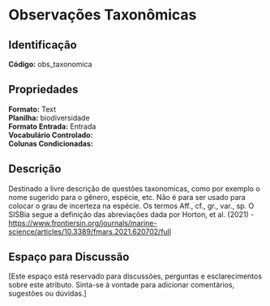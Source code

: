 # Observações Taxonômicas

## Identificação
**Código:** obs_taxonomica

## Propriedades
**Formato:** Text  
**Planilha:** biodiversidade  
**Formato Entrada:** Entrada  
**Vocabulário Controlado:**   
**Colunas Condicionadas:**   

## Descrição
Destinado a livre descrição de questões taxonomicas, como por exemplo o nome sugerido para o gênero, espécie, etc. Não é para ser usado para colocar o grau de incerteza na espécie. Os termos Aff., cf., gr., var., sp. O SISBia segue a definição das abreviações dada por Horton, et al. (2021) - https://www.frontiersin.org/journals/marine-science/articles/10.3389/fmars.2021.620702/full

## Espaço para Discussão
[Este espaço está reservado para discussões, perguntas e esclarecimentos sobre este atributo. Sinta-se à vontade para adicionar comentários, sugestões ou dúvidas.]
